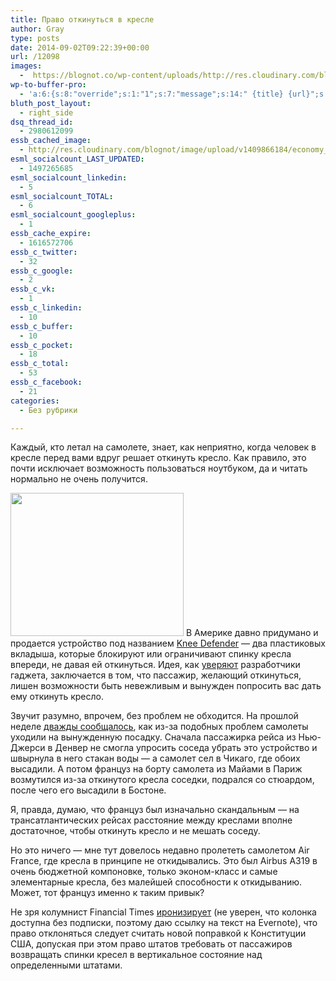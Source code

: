 ```yaml
---
title: Право откинуться в кресле
author: Gray
type: posts
date: 2014-09-02T09:22:39+00:00
url: /12098
images:
  -  https://blognot.co/wp-content/uploads/http://res.cloudinary.com/blognot/image/upload/v1409866184/economy_kygdzo.jpg
wp-to-buffer-pro:
  - 'a:6:{s:8:"override";s:1:"1";s:7:"message";s:14:" {title} {url}";s:5:"image";s:1:"1";s:6:"number";s:1:"1";s:16:"alternateMessage";s:0:"";s:3:"ids";a:3:{s:24:"4eb3e9e6512f7eb575000000";s:1:"1";s:24:"000000000000000000025630";s:1:"1";s:24:"5277fb456f9ada80020001f3";s:1:"1";}}'
bluth_post_layout:
  - right_side
dsq_thread_id:
  - 2980612099
essb_cached_image:
  - http://res.cloudinary.com/blognot/image/upload/v1409866184/economy_kygdzo.jpg
esml_socialcount_LAST_UPDATED:
  - 1497265685
esml_socialcount_linkedin:
  - 5
esml_socialcount_TOTAL:
  - 6
esml_socialcount_googleplus:
  - 1
essb_cache_expire:
  - 1616572706
essb_c_twitter:
  - 32
essb_c_google:
  - 2
essb_c_vk:
  - 1
essb_c_linkedin:
  - 10
essb_c_buffer:
  - 10
essb_c_pocket:
  - 18
essb_c_total:
  - 53
essb_c_facebook:
  - 21
categories:
  - Без рубрики

---
```








Каждый, кто летал на самолете, знает, как неприятно, когда человек в кресле перед вами вдруг решает откинуть кресло. Как правило, это почти исключает возможность пользоваться ноутбуком, да и читать нормально не очень получится.

<img data-attachment-id="12099" data-permalink="https://blognot.co/12098/kd_in_use_j1_cromcg" data-orig-file="https://i0.wp.com/blognot.co/wp-content/uploads/2020/04/kd_in_use_j1_cromcg.gif?fit=277%2C229&ssl=1" data-orig-size="277,229" data-comments-opened="1" data-image-meta="{&quot;aperture&quot;:&quot;0&quot;,&quot;credit&quot;:&quot;&quot;,&quot;camera&quot;:&quot;&quot;,&quot;caption&quot;:&quot;&quot;,&quot;created_timestamp&quot;:&quot;0&quot;,&quot;copyright&quot;:&quot;&quot;,&quot;focal_length&quot;:&quot;0&quot;,&quot;iso&quot;:&quot;0&quot;,&quot;shutter_speed&quot;:&quot;0&quot;,&quot;title&quot;:&quot;&quot;,&quot;orientation&quot;:&quot;0&quot;}" data-image-title="kd_in_use_j1_cromcg" data-image-description="" data-medium-file="https://i0.wp.com/blognot.co/wp-content/uploads/2020/04/kd_in_use_j1_cromcg.gif?fit=277%2C229&ssl=1" data-large-file="https://i0.wp.com/blognot.co/wp-content/uploads/2020/04/kd_in_use_j1_cromcg.gif?fit=277%2C229&ssl=1" class="style = &quot;margin 5px;&quot; alignleft wp-image-12099" src="https://i2.wp.com/res.cloudinary.com/blognot/image/upload/v1409649387/kd_in_use_j1_cromcg.gif?resize=277%2C229&#038;ssl=1" alt="" width="277" height="229" data-recalc-dims="1" /> В Америке давно придумано и продается устройство под названием <a href="http://www.kneedefender.com/html2/buy.htm" target="_blank">Knee Defender</a> — два пластиковых вкладыша, которые блокируют или ограничивают спинку кресла впереди, не давая ей откинуться. Идея, как <a href="http://www.kneedefender.com/goods/etiquette-on-planes.html" target="_blank">уверяют</a> разработчики гаджета, заключается в том, что пассажир, желающий откинуться, лишен возможности быть невежливым и вынужден попросить вас дать ему откинуть кресло.

Звучит разумно, впрочем, без проблем не обходится. На прошлой неделе <a href="http://mashable.com/2014/08/29/reclining-seat-miami-paris/" target="_blank">дважды сообщалось</a>, как из-за подобных проблем самолеты уходили на вынужденную посадку. Сначала пассажирка рейса из Нью-Джерси в Денвер не смогла упросить соседа убрать это устройство и швырнула в него стакан воды — а самолет сел в Чикаго, где обоих высадили. А потом француз на борту самолета из Майами в Париж возмутился из-за откинутого кресла соседки, подрался со стюардом, после чего его высадили в Бостоне.

Я, правда, думаю, что француз был изначально скандальным — на трансатлантических рейсах расстояние между креслами вполне достаточное, чтобы откинуть кресло и не мешать соседу.

Но это ничего — мне тут довелось недавно пролететь самолетом Air France, где кресла в принципе не откидывались. Это был Airbus A319 в очень бюджетной компоновке, только эконом-класс и самые элементарные кресла, без малейшей способности к откидыванию. Может, тот француз именно к таким привык?

Не зря колумнист Financial Times <a href="https://www.evernote.com/shard/s2/sh/c098bfc2-2d5f-4260-b933-7ef34eb2c0e3/5378007075df9822b8a98c77c2f9d70e" target="_blank">иронизирует</a> (не уверен, что колонка доступна без подписки, поэтому даю ссылку на текст на Evernote), что право отклоняться следует считать новой поправкой к Конституции США, допуская при этом право штатов требовать от пассажиров возвращать спинки кресел в вертикальное состояние над определенными штатами.